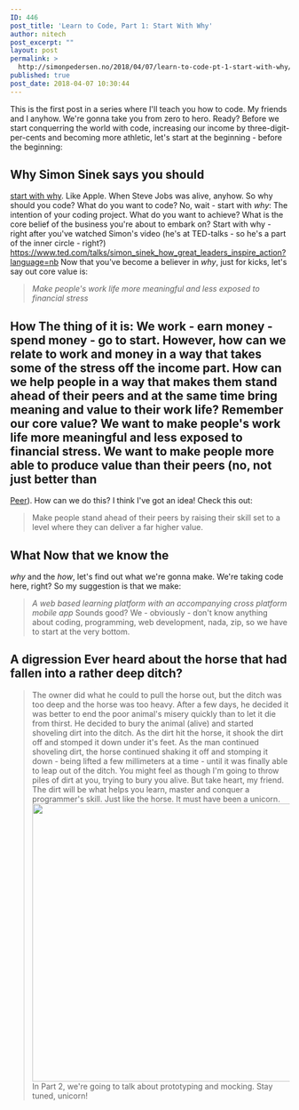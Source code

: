 ```yaml
---
ID: 446
post_title: 'Learn to Code, Part 1: Start With Why'
author: nitech
post_excerpt: ""
layout: post
permalink: >
  http://simonpedersen.no/2018/04/07/learn-to-code-pt-1-start-with-why/
published: true
post_date: 2018-04-07 10:30:44
---
```

This is the first post in a series where I'll teach you how to code. My friends and I anyhow. We're gonna take you from zero to hero. Ready? Before we start conquerring the world with code, increasing our income by three-digit-per-cents and becoming more athletic, let's start at the beginning - before the beginning: 
## Why Simon Sinek says you should 

[start with why][1]. Like Apple. When Steve Jobs was alive, anyhow. So why should you code? What do you want to code? No, wait - start with *why*: The intention of your coding project. What do you want to achieve? What is the core belief of the business you're about to embark on? Start with why - right after you've watched Simon's video (he's at TED-talks - so he's a part of the inner circle - right?) https://www.ted.com/talks/simon_sinek_how_great_leaders_inspire_action?language=nb Now that you've become a believer in *why*, just for kicks, let's say out core value is: 
> *Make people's work life more meaningful and less exposed to financial stress*
## How The thing of it is: We work - earn money - spend money - go to start. However, how can we relate to work and money in a way that takes some of the stress off the income part. How can we help people in a way that makes them stand ahead of their peers and at the same time bring meaning and value to their work life? Remember our core value? We want to make people's work life more meaningful and less exposed to financial stress. We want to make people more able to produce value than their peers (no, not just better than 

[Peer][2]). How can we do this? I think I've got an idea! Check this out: 
> Make people stand ahead of their peers by raising their skill set to a level where they can deliver a far higher value.
## What Now that we know the 

*why* and the *how*, let's find out what we're gonna make. We're taking code here, right? So my suggestion is that we make: 
> *A web based learning platform with an accompanying cross platform mobile app* Sounds good? We - obviously - don't know anything about coding, programming, web development, nada, zip, so we have to start at the very bottom. 
## A digression Ever heard about the horse that had fallen into a rather deep ditch? 

> The owner did what he could to pull the horse out, but the ditch was too deep and the horse was too heavy. After a few days, he decided it was better to end the poor animal's misery quickly than to let it die from thirst. He decided to bury the animal (alive) and started shoveling dirt into the ditch. As the dirt hit the horse, it shook the dirt off and stomped it down under it's feet. As the man continued shoveling dirt, the horse continued shaking it off and stomping it down - being lifted a few millimeters at a time - until it was finally able to leap out of the ditch. You might feel as though I'm going to throw piles of dirt at you, trying to bury you alive. But take heart, my friend. The dirt will be what helps you learn, master and conquer a programmer's skill. Just like the horse. It must have been a unicorn. [<img class="size-full wp-image-459 aligncenter" src="http://simonpedersen.no/wp-content/uploads/2018/04/Be-a-unicorn.jpg" alt="" width="500" height="500" />][3] In Part 2, we're going to talk about prototyping and mocking. Stay tuned, unicorn!

 [1]: https://startwithwhy.com/
 [2]: https://www.google.no/search?q=Peer+gynt&safe=active&source=lnms&tbm=isch&sa=X&ved=0ahUKEwiS44yLzKbaAhVkDZoKHbVWBsIQ_AUICigB&biw=1278&bih=1289
 [3]: http://simonpedersen.no/wp-content/uploads/2018/04/Be-a-unicorn.jpg